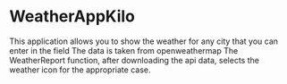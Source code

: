 # WeatherAppKilo

This application allows you to show the weather for any city that you can enter in the field
The data is taken from openweathermap
The WeatherReport function, after downloading the api data, selects the weather icon for the appropriate case.

